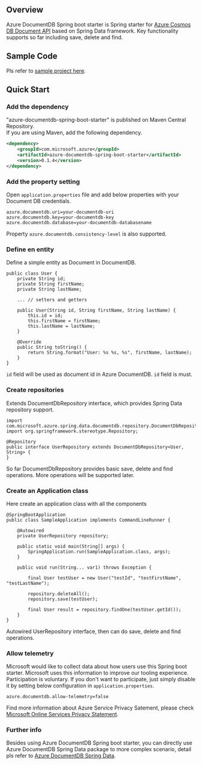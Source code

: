 ## Overview
Azure DocumentDB Spring boot starter is Spring starter for [Azure Cosmos DB Document API](https://docs.microsoft.com/en-us/azure/cosmos-db/documentdb-introduction) based on Spring Data framework. Key functionality supports so far including save, delete and find.

## Sample Code
Pls refer to [sample project here](../azure-documentdb-spring-boot-starter-sample).

## Quick Start

### Add the dependency

"azure-documentdb-spring-boot-starter" is published on Maven Central Repository.  
If you are using Maven, add the following dependency.  

```xml
<dependency>
    <groupId>com.microsoft.azure</groupId>
    <artifactId>azure-documentdb-spring-boot-starter</artifactId>
    <version>0.1.4</version>
</dependency>
```

### Add the property setting

Open `application.properties` file and add below properties with your Document DB credentials.

```
azure.documentdb.uri=your-documentdb-uri
azure.documentdb.key=your-documentdb-key
azure.documentdb.database=your-documentdb-databasename
```

Property `azure.documentdb.consistency-level` is also supported.

### Define en entity
Define a simple entity as Document in DocumentDB.

```
public class User {
    private String id;
    private String firstName;
    private String lastName;
 
    ... // setters and getters

    public User(String id, String firstName, String lastName) {
        this.id = id;
        this.firstName = firstName;
        this.lastName = lastName;
    }

    @Override
    public String toString() {
        return String.format("User: %s %s, %s", firstName, lastName);
    }
}
```
`id` field will be used as document id in Azure DocumentDB. `id` field is must.


### Create repositories
Extends DocumentDbRepository interface, which provides Spring Data repository support.

```
import com.microsoft.azure.spring.data.documentdb.repository.DocumentDbRepository;
import org.springframework.stereotype.Repository;

@Repository
public interface UserRepository extends DocumentDbRepository<User, String> {
}
```

So far DocumentDbRepository provides basic save, delete and find operations. More operations will be supported later.

### Create an Application class
Here create an application class with all the components
```
@SpringBootApplication
public class SampleApplication implements CommandLineRunner {

    @Autowired
    private UserRepository repository;

    public static void main(String[] args) {
        SpringApplication.run(SampleApplication.class, args);
    }

    public void run(String... var1) throws Exception {

        final User testUser = new User("testId", "testFirstName", "testLastName");

        repository.deleteAll();
        repository.save(testUser);

        final User result = repository.findOne(testUser.getId());
    }
}
```
Autowired UserRepository interface, then can do save, delete and find operations.

### Allow telemetry
Microsoft would like to collect data about how users use this Spring boot starter. Microsoft uses this information to improve our tooling experience. Participation is voluntary. If you don't want to participate, just simply disable it by setting below configuration in `application.properties`.
```
azure.documentdb.allow-telemetry=false
```
Find more information about Azure Service Privacy Satement, please check [Microsoft Online Services Privacy Statement](https://www.microsoft.com/en-us/privacystatement/OnlineServices/Default.aspx). 

### Further info

Besides using Azure DocumentDB Spring boot starter, you can directly use Azure DocumentDB Spring Data package to more complex scenario, detail pls refer to [Azure DocumentDB Spring Data](../spring-data-azure-documentdb/README.md).


